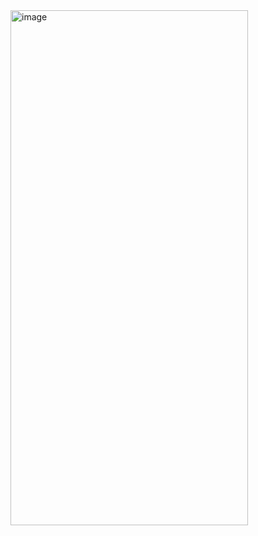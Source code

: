 <img width="380" height="824" alt="image" src="https://github.com/user-attachments/assets/e8ca730b-6582-4680-8d16-614d1a05ee93" />

